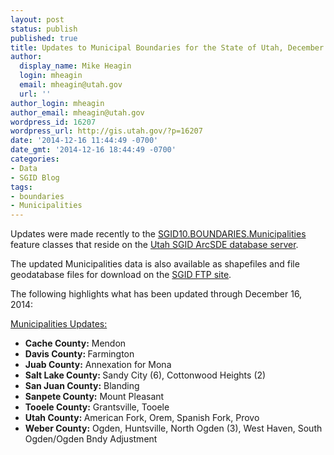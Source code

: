 ```yaml
---
layout: post
status: publish
published: true
title: Updates to Municipal Boundaries for the State of Utah, December 2014
author:
  display_name: Mike Heagin
  login: mheagin
  email: mheagin@utah.gov
  url: ''
author_login: mheagin
author_email: mheagin@utah.gov
wordpress_id: 16207
wordpress_url: http://gis.utah.gov/?p=16207
date: '2014-12-16 11:44:49 -0700'
date_gmt: '2014-12-16 18:44:49 -0700'
categories:
- Data
- SGID Blog
tags:
- boundaries
- Municipalities
---
```

<p>Updates were made recently to the <a href="{{ "/data/boundaries/citycountystate/" | prepend: site.baseurl }}">SGID10.BOUNDARIES.Municipalities</a> feature classes that reside on the <a href="{{ "/data/how-to-connect-to-the-sgid-via-sde/" | prepend: site.baseurl }}">Utah SGID ArcSDE database server</a>.</p>
<p>The updated Municipalities data is also available as shapefiles and file geodatabase files for download on the <a href="ftp://ftp.agrc.utah.gov/UtahSGID_Vector/UTM12_NAD83/BOUNDARIES/PackagedData/_Statewide/StateCountyMunicipalBoundaries">SGID FTP site</a>.</p>
<p>The following highlights what has been updated through December 16, 2014:</p>
<p><span style="text-decoration: underline;">Municipalities Updates:</span></p>
<ul>
<li><strong>Cache County:</strong> Mendon</li>
<li><strong>Davis County: </strong> Farmington</li>
<li><strong>Juab County:</strong> Annexation for Mona </li>
<li><strong>Salt Lake County: </strong> Sandy City (6), Cottonwood Heights (2)</li>
<li><strong>San Juan County:</strong> Blanding </li>
<li><strong>Sanpete County:</strong> Mount Pleasant </li>
<li><strong>Tooele County:</strong> Grantsville, Tooele </li>
<li><strong>Utah County: </strong> American Fork, Orem, Spanish Fork, Provo </li>
<li><strong>Weber County:</strong> Ogden, Huntsville, North Ogden (3), West Haven, South Ogden/Ogden Bndy Adjustment </li>
</ul>
